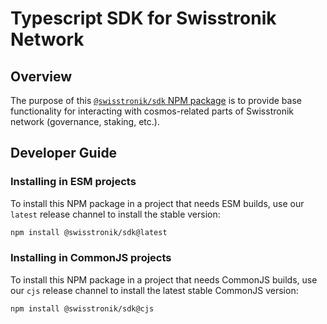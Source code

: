 # Typescript SDK for Swisstronik Network

## Overview

The purpose of this [`@swisstronik/sdk` NPM package](https://www.npmjs.com/package/@swisstronik/sdk) is to provide base functionality for interacting with cosmos-related parts of Swisstronik network (governance, staking, etc.).

## Developer Guide

### Installing in ESM projects

To install this NPM package in a project that needs ESM builds, use our `latest` release channel to install the stable version:

```bash
npm install @swisstronik/sdk@latest
```

### Installing in CommonJS projects

To install this NPM package in a project that needs CommonJS builds, use our `cjs` release channel to install the latest stable CommonJS version:

```bash
npm install @swisstronik/sdk@cjs
```

